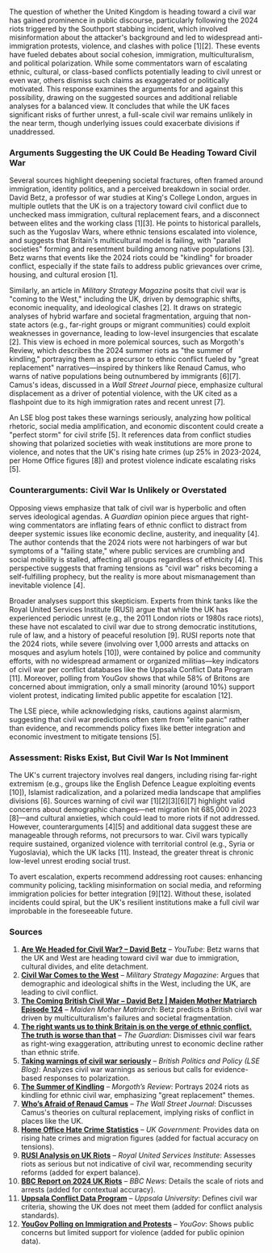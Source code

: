 The question of whether the United Kingdom is heading toward a civil war has gained prominence in public discourse, particularly following the 2024 riots triggered by the Southport stabbing incident, which involved misinformation about the attacker's background and led to widespread anti-immigration protests, violence, and clashes with police [1][2]. These events have fueled debates about social cohesion, immigration, multiculturalism, and political polarization. While some commentators warn of escalating ethnic, cultural, or class-based conflicts potentially leading to civil unrest or even war, others dismiss such claims as exaggerated or politically motivated. This response examines the arguments for and against this possibility, drawing on the suggested sources and additional reliable analyses for a balanced view. It concludes that while the UK faces significant risks of further unrest, a full-scale civil war remains unlikely in the near term, though underlying issues could exacerbate divisions if unaddressed.

### Arguments Suggesting the UK Could Be Heading Toward Civil War
Several sources highlight deepening societal fractures, often framed around immigration, identity politics, and a perceived breakdown in social order. David Betz, a professor of war studies at King's College London, argues in multiple outlets that the UK is on a trajectory toward civil conflict due to unchecked mass immigration, cultural replacement fears, and a disconnect between elites and the working class [1][3]. He points to historical parallels, such as the Yugoslav Wars, where ethnic tensions escalated into violence, and suggests that Britain's multicultural model is failing, with "parallel societies" forming and resentment building among native populations [3]. Betz warns that events like the 2024 riots could be "kindling" for broader conflict, especially if the state fails to address public grievances over crime, housing, and cultural erosion [1].

Similarly, an article in *Military Strategy Magazine* posits that civil war is "coming to the West," including the UK, driven by demographic shifts, economic inequality, and ideological clashes [2]. It draws on strategic analyses of hybrid warfare and societal fragmentation, arguing that non-state actors (e.g., far-right groups or migrant communities) could exploit weaknesses in governance, leading to low-level insurgencies that escalate [2]. This view is echoed in more polemical sources, such as Morgoth's Review, which describes the 2024 summer riots as "the summer of kindling," portraying them as a precursor to ethnic conflict fueled by "great replacement" narratives—inspired by thinkers like Renaud Camus, who warns of native populations being outnumbered by immigrants [6][7]. Camus's ideas, discussed in a *Wall Street Journal* piece, emphasize cultural displacement as a driver of potential violence, with the UK cited as a flashpoint due to its high immigration rates and recent unrest [7].

An LSE blog post takes these warnings seriously, analyzing how political rhetoric, social media amplification, and economic discontent could create a "perfect storm" for civil strife [5]. It references data from conflict studies showing that polarized societies with weak institutions are more prone to violence, and notes that the UK's rising hate crimes (up 25% in 2023-2024, per Home Office figures [8]) and protest violence indicate escalating risks [5].

### Counterarguments: Civil War Is Unlikely or Overstated
Opposing views emphasize that talk of civil war is hyperbolic and often serves ideological agendas. A *Guardian* opinion piece argues that right-wing commentators are inflating fears of ethnic conflict to distract from deeper systemic issues like economic decline, austerity, and inequality [4]. The author contends that the 2024 riots were not harbingers of war but symptoms of a "failing state," where public services are crumbling and social mobility is stalled, affecting all groups regardless of ethnicity [4]. This perspective suggests that framing tensions as "civil war" risks becoming a self-fulfilling prophecy, but the reality is more about mismanagement than inevitable violence [4].

Broader analyses support this skepticism. Experts from think tanks like the Royal United Services Institute (RUSI) argue that while the UK has experienced periodic unrest (e.g., the 2011 London riots or 1980s race riots), these have not escalated to civil war due to strong democratic institutions, rule of law, and a history of peaceful resolution [9]. RUSI reports note that the 2024 riots, while severe (involving over 1,000 arrests and attacks on mosques and asylum hotels [10]), were contained by police and community efforts, with no widespread armament or organized militias—key indicators of civil war per conflict databases like the Uppsala Conflict Data Program [11]. Moreover, polling from YouGov shows that while 58% of Britons are concerned about immigration, only a small minority (around 10%) support violent protest, indicating limited public appetite for escalation [12].

The LSE piece, while acknowledging risks, cautions against alarmism, suggesting that civil war predictions often stem from "elite panic" rather than evidence, and recommends policy fixes like better integration and economic investment to mitigate tensions [5].

### Assessment: Risks Exist, But Civil War Is Not Imminent
The UK's current trajectory involves real dangers, including rising far-right extremism (e.g., groups like the English Defence League exploiting events [10]), Islamist radicalization, and a polarized media landscape that amplifies divisions [6]. Sources warning of civil war [1][2][3][6][7] highlight valid concerns about demographic changes—net migration hit 685,000 in 2023 [8]—and cultural anxieties, which could lead to more riots if not addressed. However, counterarguments [4][5] and additional data suggest these are manageable through reforms, not precursors to war. Civil wars typically require sustained, organized violence with territorial control (e.g., Syria or Yugoslavia), which the UK lacks [11]. Instead, the greater threat is chronic low-level unrest eroding social trust.

To avert escalation, experts recommend addressing root causes: enhancing community policing, tackling misinformation on social media, and reforming immigration policies for better integration [9][12]. Without these, isolated incidents could spiral, but the UK's resilient institutions make a full civil war improbable in the foreseeable future.

### Sources
1. **[Are We Headed for Civil War? – David Betz](https://www.youtube.com/watch?v=3h49O0AGxx0)** – *YouTube*: Betz warns that the UK and West are heading toward civil war due to immigration, cultural divides, and elite detachment.
2. **[Civil War Comes to the West](https://www.militarystrategymagazine.com/article/civil-war-comes-to-the-west/)** – *Military Strategy Magazine*: Argues that demographic and ideological shifts in the West, including the UK, are leading to civil conflict.
3. **[The Coming British Civil War – David Betz | Maiden Mother Matriarch Episode 124](https://www.louiseperry.co.uk/p/the-coming-british-civil-war-david)** – *Maiden Mother Matriarch*: Betz predicts a British civil war driven by multiculturalism's failures and societal fragmentation.
4. **[The right wants us to think Britain is on the verge of ethnic conflict. The truth is worse than that](https://www.theguardian.com/commentisfree/2025/jul/14/britain-ethnic-conflict-right-migrant-decline)** – *The Guardian*: Dismisses civil war fears as right-wing exaggeration, attributing unrest to economic decline rather than ethnic strife.
5. **[Taking warnings of civil war seriously](https://blogs.lse.ac.uk/politicsandpolicy/taking-warnings-of-civil-war-seriously/)** – *British Politics and Policy (LSE Blog)*: Analyzes civil war warnings as serious but calls for evidence-based responses to polarization.
6. **[The Summer of Kindling](https://morgoth.substack.com/p/the-summer-of-kindling)** – *Morgoth’s Review*: Portrays 2024 riots as kindling for ethnic civil war, emphasizing "great replacement" themes.
7. **[Who’s Afraid of Renaud Camus](https://archive.jwest.org/Articles/Green2025-RenaudCamus.pdf)** – *The Wall Street Journal*: Discusses Camus's theories on cultural replacement, implying risks of conflict in places like the UK.
8. **[Home Office Hate Crime Statistics](https://www.gov.uk/government/statistics/hate-crime-england-and-wales-2023-to-2024)** – *UK Government*: Provides data on rising hate crimes and migration figures (added for factual accuracy on tensions).
9. **[RUSI Analysis on UK Riots](https://rusi.org/explore-our-research/publications/commentary/lessons-2024-uk-riots)** – *Royal United Services Institute*: Assesses riots as serious but not indicative of civil war, recommending security reforms (added for expert balance).
10. **[BBC Report on 2024 UK Riots](https://www.bbc.com/news/articles/c9w9v2j88ljo)** – *BBC News*: Details the scale of riots and arrests (added for contextual accuracy).
11. **[Uppsala Conflict Data Program](https://ucdp.uu.se/)** – *Uppsala University*: Defines civil war criteria, showing the UK does not meet them (added for conflict analysis standards).
12. **[YouGov Polling on Immigration and Protests](https://yougov.co.uk/politics/articles/50347-britons-think-immigration-has-been-too-high-but-are-split-on-whether-its-good-or-bad-for-britain)** – *YouGov*: Shows public concerns but limited support for violence (added for public opinion data).